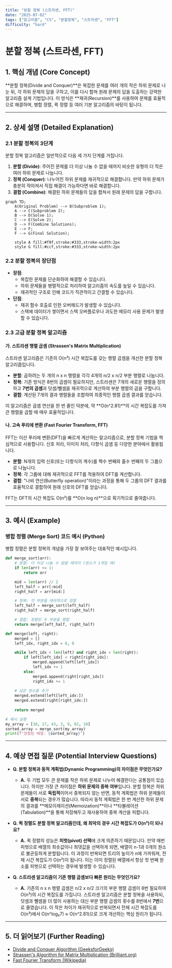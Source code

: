 ```yaml
---
title: "분할 정복 (스트라센, FFT)"
date: "2025-07-02"
tags: ["알고리즘", "CS", "분할정복", "스트라센", "FFT"]
difficulty: "hard"
---
```


# 분할 정복 (스트라센, FFT)

## 1. 핵심 개념 (Core Concept)

**분할 정복(Divide and Conquer)**은 복잡한 문제를 여러 개의 작은 하위 문제로 나눈 뒤, 각 하위 문제의 답을 구하고, 이를 다시 합쳐 원래 문제의 답을 도출하는 강력한 알고리즘 설계 기법입니다. 이 방식은 **재귀(Recursion)**를 사용하여 문제를 효율적으로 해결하며, 병합 정렬, 퀵 정렬 등 여러 기본 알고리즘의 바탕이 됩니다.

---

## 2. 상세 설명 (Detailed Explanation)

### 2.1 분할 정복의 3단계

분할 정복 알고리즘은 일반적으로 다음 세 가지 단계를 거칩니다.

1.  **분할 (Divide)**: 주어진 문제를 더 이상 나눌 수 없을 때까지 비슷한 유형의 더 작은 여러 하위 문제로 나눕니다.
2.  **정복 (Conquer)**: 나누어진 하위 문제를 재귀적으로 해결합니다. 만약 하위 문제가 충분히 작아져서 직접 해결이 가능하다면 바로 해결합니다.
3.  **결합 (Combine)**: 해결된 하위 문제들의 답을 합쳐서 원래 문제의 답을 구합니다.

```mermaid
graph TD;
    A(Original Problem) --> B(Subproblem 1);
    A --> C(Subproblem 2);
    B --> D(Solve 1);
    C --> E(Solve 2);
    D --> F(Combine Solutions);
    E --> F;
    F --> G(Final Solution);

    style A fill:#f9f,stroke:#333,stroke-width:2px
    style G fill:#ccf,stroke:#333,stroke-width:2px
```

### 2.2 분할 정복의 장단점

*   **장점**:
    *   복잡한 문제를 단순화하여 해결할 수 있습니다.
    *   하위 문제들을 병렬적으로 처리하여 알고리즘의 속도를 높일 수 있습니다.
    *   재귀적인 구조로 인해 코드가 직관적이고 간결할 수 있습니다.
*   **단점**:
    *   재귀 함수 호출로 인한 오버헤드가 발생할 수 있습니다.
    *   스택에 데이터가 쌓이면서 스택 오버플로우나 과도한 메모리 사용 문제가 발생할 수 있습니다.

### 2.3 고급 분할 정복 알고리즘

#### 가. 스트라센 행렬 곱셈 (Strassen's Matrix Multiplication)

스트라센 알고리즘은 기존의 O(n³) 시간 복잡도를 갖는 행렬 곱셈을 개선한 분할 정복 알고리즘입니다.

*   **분할**: 곱하려는 두 개의 n x n 행렬을 각각 4개의 n/2 x n/2 부분 행렬로 나눕니다.
*   **정복**: 기존 방식은 8번의 곱셈이 필요하지만, 스트라센은 7개의 새로운 행렬을 정의하고 **7번의 곱셈**과 덧셈/뺄셈을 재귀적으로 계산하여 부분 행렬의 곱을 구합니다.
*   **결합**: 계산된 7개의 결과 행렬들을 조합하여 최종적인 행렬 곱셈 결과를 얻습니다.

이 알고리즘은 곱셈 연산을 한 번 줄인 덕분에, 약 **O(n^2.81)**의 시간 복잡도를 가져 큰 행렬을 곱할 때 매우 효율적입니다.

#### 나. 고속 푸리에 변환 (Fast Fourier Transform, FFT)

FFT는 이산 푸리에 변환(DFT)을 빠르게 계산하는 알고리즘으로, 분할 정복 기법을 핵심적으로 사용합니다. 신호 처리, 이미지 처리, 다항식 곱셈 등 다양한 분야에서 활용됩니다.

*   **분할**: N개의 입력 신호(또는 다항식의 계수)를 짝수 번째와 홀수 번째의 두 그룹으로 나눕니다.
*   **정복**: 각 그룹에 대해 재귀적으로 FFT를 적용하여 DFT를 계산합니다.
*   **결합**: "나비 연산(Butterfly operation)"이라는 과정을 통해 두 그룹의 DFT 결과를 효율적으로 결합하여 원래 신호의 DFT를 얻습니다.

FFT는 DFT의 시간 복잡도 O(n²)를 **O(n log n)**으로 획기적으로 줄여줍니다.

---

## 3. 예시 (Example)

### 병합 정렬 (Merge Sort) 코드 예시 (Python)

병합 정렬은 분할 정복의 개념을 가장 잘 보여주는 대표적인 예시입니다.

```python
def merge_sort(arr):
    # 분할: 더 이상 나눌 수 없을 때까지 (원소가 1개일 때)
    if len(arr) <= 1:
        return arr

    mid = len(arr) // 2
    left_half = arr[:mid]
    right_half = arr[mid:]

    # 정복: 각 부분을 재귀적으로 정렬
    left_half = merge_sort(left_half)
    right_half = merge_sort(right_half)

    # 결합: 정렬된 두 부분을 병합
    return merge(left_half, right_half)

def merge(left, right):
    merged = []
    left_idx, right_idx = 0, 0

    while left_idx < len(left) and right_idx < len(right):
        if left[left_idx] < right[right_idx]:
            merged.append(left[left_idx])
            left_idx += 1
        else:
            merged.append(right[right_idx])
            right_idx += 1
    
    # 남은 원소들 추가
    merged.extend(left[left_idx:])
    merged.extend(right[right_idx:])
    
    return merged

# 예시 실행
my_array = [38, 27, 43, 3, 9, 82, 10]
sorted_array = merge_sort(my_array)
print(f"정렬된 배열: {sorted_array}")
```

---

## 4. 예상 면접 질문 (Potential Interview Questions)

*   **Q. 분할 정복과 동적 계획법(Dynamic Programming)의 차이점은 무엇인가요?**
    *   **A.** 두 기법 모두 큰 문제를 작은 하위 문제로 나누어 해결한다는 공통점이 있습니다. 하지만 가장 큰 차이점은 **하위 문제의 중복 여부**입니다. 분할 정복은 하위 문제들이 서로 **독립적**이어서 중복되지 않는 반면, 동적 계획법은 하위 문제들이 서로 **중복**되는 경우가 많습니다. 따라서 동적 계획법은 한 번 계산한 하위 문제의 결과를 **메모이제이션(Memoization)**이나 **타뷸레이션(Tabulation)**을 통해 저장해두고 재사용하여 중복 계산을 피합니다.

*   **Q. 퀵 정렬도 분할 정복 알고리즘인데, 왜 최악의 경우 시간 복잡도가 O(n²)이 되나요?**
    *   **A.** 퀵 정렬의 성능은 **피벗(pivot) 선택**에 크게 의존하기 때문입니다. 만약 매번 피벗으로 배열의 최솟값이나 최댓값을 선택하게 되면, 배열이 n-1과 0개의 원소로 불균등하게 분할됩니다. 이 과정이 반복되면 트리의 높이가 n에 가까워져, 전체 시간 복잡도가 O(n²)이 됩니다. 이는 이미 정렬된 배열에서 항상 첫 번째 원소를 피벗으로 선택하는 경우에 발생할 수 있습니다.

*   **Q. 스트라센 알고리즘이 기존 행렬 곱셈보다 빠른 원리는 무엇인가요?**
    *   **A.** 기존의 n x n 행렬 곱셈은 n/2 x n/2 크기의 부분 행렬 곱셈이 8번 필요하여 O(n³)의 시간 복잡도를 가집니다. 스트라센 알고리즘은 분할 정복을 사용하되, 덧셈과 뺄셈을 더 많이 사용하는 대신 부분 행렬 곱셈의 횟수를 8번에서 **7번**으로 줄였습니다. 이 작은 차이가 재귀적으로 반복되면서 전체 시간 복잡도를 O(n³)에서 O(n^log₂7) ≈ O(n^2.81)으로 크게 개선하는 핵심 원리가 됩니다.

---

## 5. 더 읽어보기 (Further Reading)

*   [Divide and Conquer Algorithm (GeeksforGeeks)](https://www.geeksforgeeks.org/divide-and-conquer-algorithm-introduction/)
*   [Strassen's Algorithm for Matrix Multiplication (Brilliant.org)](https://brilliant.org/wiki/strassen-algorithm/)
*   [Fast Fourier Transform (Wikipedia)](https://en.wikipedia.org/wiki/Fast_Fourier_transform)